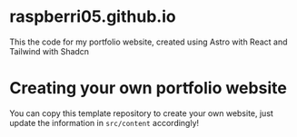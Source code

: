 # raspberri05.github.io

This the code for my portfolio website, created using Astro with React and Tailwind with Shadcn

# Creating your own portfolio website

You can copy this template repository to create your own website, just update the information in `src/content` accordingly!
